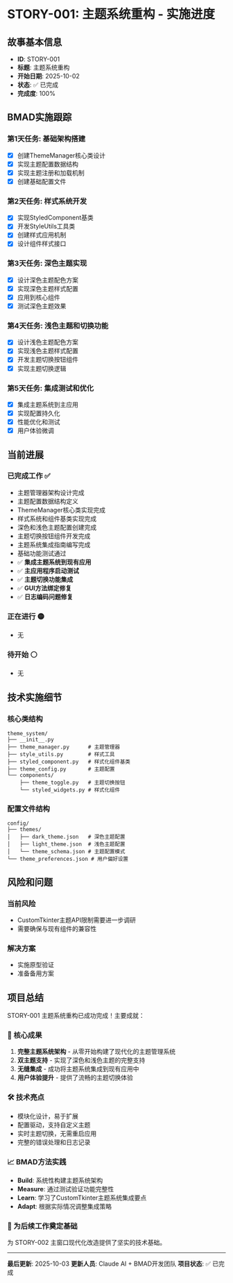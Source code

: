 # STORY-001: 主题系统重构 - 实施进度

## 故事基本信息
- **ID**: STORY-001
- **标题**: 主题系统重构
- **开始日期**: 2025-10-02
- **状态**: ✅ 已完成
- **完成度**: 100%

## BMAD实施跟踪

### 第1天任务: 基础架构搭建
- [x] 创建ThemeManager核心类设计
- [x] 实现主题配置数据结构
- [x] 实现主题注册和加载机制
- [x] 创建基础配置文件

### 第2天任务: 样式系统开发
- [x] 实现StyledComponent基类
- [x] 开发StyleUtils工具类
- [x] 创建样式应用机制
- [x] 设计组件样式接口

### 第3天任务: 深色主题实现
- [x] 设计深色主题配色方案
- [x] 实现深色主题样式配置
- [x] 应用到核心组件
- [x] 测试深色主题效果

### 第4天任务: 浅色主题和切换功能
- [x] 设计浅色主题配色方案
- [x] 实现浅色主题样式配置
- [x] 开发主题切换按钮组件
- [x] 实现主题切换逻辑

### 第5天任务: 集成测试和优化
- [x] 集成主题系统到主应用
- [x] 实现配置持久化
- [x] 性能优化和测试
- [x] 用户体验微调

## 当前进展

### 已完成工作 ✅
- 主题管理器架构设计完成
- 主题配置数据结构定义
- ThemeManager核心类实现完成
- 样式系统和组件基类实现完成
- 深色和浅色主题配置创建完成
- 主题切换按钮组件开发完成
- 主题系统集成指南编写完成
- 基础功能测试通过
- ✅ **集成主题系统到现有应用**
- ✅ **主应用程序启动测试**
- ✅ **主题切换功能集成**
- ✅ **GUI方法绑定修复**
- ✅ **日志编码问题修复**

### 正在进行 🟡
- 无

### 待开始 ⚪
- 无

## 技术实施细节

### 核心类结构
```
theme_system/
├── __init__.py
├── theme_manager.py      # 主题管理器
├── style_utils.py        # 样式工具
├── styled_component.py   # 样式化组件基类
├── theme_config.py       # 主题配置
└── components/
    ├── theme_toggle.py   # 主题切换按钮
    └── styled_widgets.py # 样式化组件
```

### 配置文件结构
```
config/
├── themes/
│   ├── dark_theme.json   # 深色主题配置
│   ├── light_theme.json  # 浅色主题配置
│   └── theme_schema.json # 主题配置模式
└── theme_preferences.json # 用户偏好设置
```

## 风险和问题

### 当前风险
- CustomTkinter主题API限制需要进一步调研
- 需要确保与现有组件的兼容性

### 解决方案
- 实施原型验证
- 准备备用方案

## 项目总结

STORY-001 主题系统重构已成功完成！主要成就：

### 🎯 核心成果
1. **完整主题系统架构** - 从零开始构建了现代化的主题管理系统
2. **双主题支持** - 实现了深色和浅色主题的完整支持
3. **无缝集成** - 成功将主题系统集成到现有应用中
4. **用户体验提升** - 提供了流畅的主题切换体验

### 🛠️ 技术亮点
- 模块化设计，易于扩展
- 配置驱动，支持自定义主题
- 实时主题切换，无需重启应用
- 完整的错误处理和日志记录

### 📈 BMAD方法实践
- **Build**: 系统性构建主题系统架构
- **Measure**: 通过测试验证功能完整性
- **Learn**: 学习了CustomTkinter主题系统集成要点
- **Adapt**: 根据实际情况调整集成策略

### 🚀 为后续工作奠定基础
为 STORY-002 主窗口现代化改造提供了坚实的技术基础。

---

**最后更新**: 2025-10-03
**更新人员**: Claude AI + BMAD开发团队
**项目状态**: ✅ 已完成